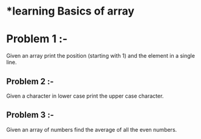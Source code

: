 #  *learning Basics of array 
# Problem 1 :-

   Given an array print the position (starting with 1) and the element in a single line.
   
## Problem 2 :- 
   Given a character in lower case print the upper case character.
   
## Problem 3 :- 
   Given an array of numbers find the average of all the even numbers.

